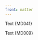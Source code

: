 ```yaml
---
front: matter
---
```

Text {MD041}

Text {MD009} 

<!-- markdownlint-configure-file {
  "MD009": {
    "br_spaces": 0
  }
} -->
